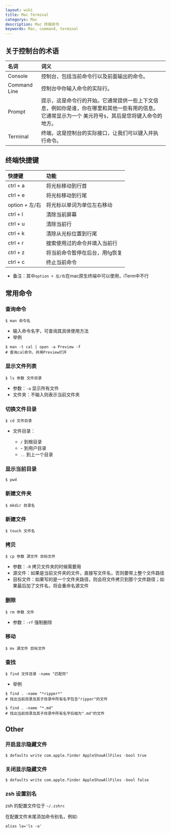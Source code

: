 ```yaml
---
layout: wiki
title: Mac Terminal
categorys: Mac
description: Mac 终端命令
keywords: Mac, command, terminal
---
```


## 关于控制台的术语

| 名词 | 词义 |
| :--- | :--- |
| Console | 控制台，包括当前命令行以及前面输出的命令。 |
| Command Line | 控制台中你输入命令的实际行。 |  
| Prompt | 提示，这是命令行的开始。它通常提供一些上下文信息，例如你是谁，你在哪里和其他一些有用的信息。它通常显示为一个 美元符号`$`，其后是您将键入命令的地方。 |
| Terminal | 终端，这是控制台的实际接口，让我们可以键入并执行命令。 |

## 终端快捷键

| 快捷键 | 功能 |
| :---  | :--- |
| ctrl + a | 将光标移动到行首 |
| ctrl + e | 将光标移动到行尾 |
| option + 左/右 | 将光标以单词为单位左右移动 |
| ctrl + l | 清除当前屏幕 |
| ctrl + u | 清除当前行 |
| ctrl + k | 清除从光标位置到行尾 |
| ctrl + r | 搜索使用过的命令并填入当前行 |
| ctrl + z | 将当前命令暂停在后台，用fg恢复 |
| ctrl + c | 终止当前命令 |


* 备注：其中`option + 左/右`在mac原生终端中可以使用，iTerm中不行

## 常用命令

### 查询命令

```
$ man 命令名
```
* 输入命令名字，可查询其具体使用方法
* 举例

```
$ man -t cal | open -a Preview -f
# 查询cal命令，并用Preview打开
```

###  显示文件列表

```
$ ls 参数 文件目录
```

* 参数：`-a` 显示所有文件		
* 文件夹：不输入则表示当前文件夹

### 切换文件目录

```
$ cd 文件目录
```

* 文件目录：

	* `/` 到根目录 
	* `~` 到用户目录 
	* `..` 到上一个目录

### 显示当前目录

```
$ pwd
```

### 新建文件夹

```
$ mkdir 目录名
```

### 新建文件

```
$ touch 文件名
```

### 拷贝

```
$ cp 参数 源文件 目标文件
```

* 参数：`-R` 拷贝文件夹的时候需要用
* 源文件：如果是当前文件夹的文件，直接写文件名，否则要带上整个文件路径
* 目标文件：如果写的是一个文件夹路径，则会将文件拷贝到那个文件路径；如果最后加了文件名，将会重命名源文件

### 删除

```
$ rm 参数 文件
```

* 参数：`-rf` 强制删除

### 移动

```
$ mv 源文件 目标文件
```

### 查找

```
$ find 文件目录 -name "匹配符"
```

* 举例

```
$ find . -name "*ripper*"
# 找出当前目录及其子目录中所有名字包含"ripper"的文件

$ find . -name "*.md"
# 找出当前目录及其子目录中所有名字后缀为".md"的文件
```





<!--
```
chmod 参数 权限 文件

chown 参数 用户：组 文件

nano 文件名
Ctrl + O   Ctrl + X

sh 脚本文件名

cat 文件名

pg 文件名

more 文件名

ln -s 文件1 文件2

find . -name "*.c" -print

file 文件名

head -20 文件名

tail -15 文件名

diff 文件1 文件2

passwd

make 


kill

date

cal

telnet

echo

printf

```
-->

## Other

### 开启显示隐藏文件

```
$ defaults write com.apple.finder AppleShowAllFiles -bool true
```

### 关闭显示隐藏文件

```
$ defaults write com.apple.finder AppleShowAllFiles -bool false
```

### zsh 设置别名

zsh 的配置文件位于 `~/.zshrc`

在配置文件末尾添加命令别名，例如:

```
alias la='ls -a'
```





